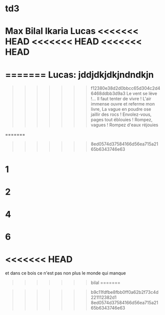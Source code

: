 # td3
Max 
Bilal 
Ikaria
Lucas
<<<<<<< HEAD
<<<<<<< HEAD
<<<<<<< HEAD
=======
=======
Lucas:
jddjdkjdkjndndkjn
============
>>>>>>> f12380e38d2d0bbcc65d304c2d46468ddbb3d9a3
Le vent se lève !… Il faut tenter de vivre !
L'air immense ouvre et referme mon livre,
La vague en poudre ose jaillir des rocs !
Envolez-vous, pages tout éblouies !
Rompez, vagues ! Rompez d'eaux réjouies

=======
>>>>>>> 8ed0574d37584166d56ea715a2165b6343746e63
# 1
# 2

# 4

# 6
<<<<<<< HEAD
=======
et dans ce bois
ce n'est 
pas non 
plus le 
monde qui manque
>>>>>>> bilal
=======

>>>>>>> b9c11fdfbe8fbb0ff0a62b2f73c4d221112382d1
>>>>>>> 8ed0574d37584166d56ea715a2165b6343746e63
